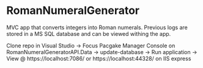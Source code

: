 # RomanNumeralGenerator

MVC app that converts integers into Roman numerals.  Previous logs are stored in a MS SQL database and can be viewed withing the app.

Clone repo in Visual Studio -> Focus Pacgake Manager Console on RomanNumeralGeneratorAPI.Data -> update-database -> Run application -> View @ https://localhost:7086/ or https://localhost:44328/ on IIS express
